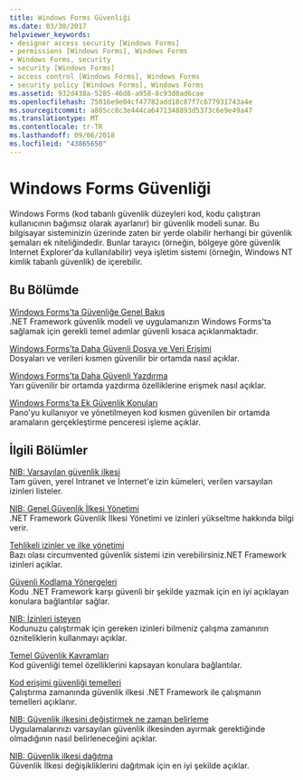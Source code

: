 ```yaml
---
title: Windows Forms Güvenliği
ms.date: 03/30/2017
helpviewer_keywords:
- designer access security [Windows Forms]
- permissions [Windows Forms], Windows Forms
- Windows Forms, security
- security [Windows Forms]
- access control [Windows Forms], Windows Forms
- security policy [Windows Forms], Windows Forms
ms.assetid: 932d438a-5285-46d8-a958-8c93d0ad6cae
ms.openlocfilehash: 75016e9e04cf47782add18c87f7c677931743a4e
ms.sourcegitcommit: a885cc8c3e444ca6471348893d5373c6e9e49a47
ms.translationtype: MT
ms.contentlocale: tr-TR
ms.lasthandoff: 09/06/2018
ms.locfileid: "43865650"
---
```

# <a name="windows-forms-security"></a>Windows Forms Güvenliği
Windows Forms (kod tabanlı güvenlik düzeyleri kod, kodu çalıştıran kullanıcının bağımsız olarak ayarlanır) bir güvenlik modeli sunar. Bu bilgisayar sisteminizin üzerinde zaten bir yerde olabilir herhangi bir güvenlik şemaları ek niteliğindedir. Bunlar tarayıcı (örneğin, bölgeye göre güvenlik Internet Explorer'da kullanılabilir) veya işletim sistemi (örneğin, Windows NT kimlik tabanlı güvenlik) de içerebilir.  
  
## <a name="in-this-section"></a>Bu Bölümde  
 [Windows Forms'ta Güvenliğe Genel Bakış](../../../docs/framework/winforms/security-in-windows-forms-overview.md)  
 .NET Framework güvenlik modeli ve uygulamanızın Windows Forms'ta sağlamak için gerekli temel adımlar güvenli kısaca açıklanmaktadır.  
  
 [Windows Forms'ta Daha Güvenli Dosya ve Veri Erişimi](../../../docs/framework/winforms/more-secure-file-and-data-access-in-windows-forms.md)  
 Dosyaları ve verileri kısmen güvenilir bir ortamda nasıl açıklar.  
  
 [Windows Forms'ta Daha Güvenli Yazdırma](../../../docs/framework/winforms/more-secure-printing-in-windows-forms.md)  
 Yarı güvenilir bir ortamda yazdırma özelliklerine erişmek nasıl açıklar.  
  
 [Windows Forms'ta Ek Güvenlik Konuları](../../../docs/framework/winforms/additional-security-considerations-in-windows-forms.md)  
 Pano'yu kullanıyor ve yönetilmeyen kod kısmen güvenilen bir ortamda aramaların gerçekleştirme penceresi işleme açıklar.  
  
## <a name="related-sections"></a>İlgili Bölümler  
 [NIB: Varsayılan güvenlik ilkesi](https://msdn.microsoft.com/library/2c086873-0894-4f4d-8f7e-47427c1a3b55)  
 Tam güven, yerel Intranet ve İnternet'e izin kümeleri, verilen varsayılan izinleri listeler.  
  
 [NIB: Genel Güvenlik İlkesi Yönetimi](https://msdn.microsoft.com/library/5121fe35-f0e3-402c-94ab-4f35b0a87b4b)  
 .NET Framework Güvenlik İlkesi Yönetimi ve izinleri yükseltme hakkında bilgi verir.  
  
 [Tehlikeli izinler ve ilke yönetimi](../../../docs/framework/misc/dangerous-permissions-and-policy-administration.md)  
 Bazı olası circumvented güvenlik sistemi izin verebilirsiniz.NET Framework izinleri açıklar.  
  
 [Güvenli Kodlama Yönergeleri](../../../docs/standard/security/secure-coding-guidelines.md)  
 Kodu .NET Framework karşı güvenli bir şekilde yazmak için en iyi açıklayan konulara bağlantılar sağlar.  
  
 [NIB: İzinleri isteyen](https://msdn.microsoft.com/library/0447c49d-8cba-45e4-862c-ff0b59bebdc2)  
 Kodunuzu çalıştırmak için gereken izinleri bilmeniz çalışma zamanının özniteliklerin kullanmayı açıklar.  
  
 [Temel Güvenlik Kavramları](../../../docs/standard/security/key-security-concepts.md)  
 Kod güvenliği temel özelliklerini kapsayan konulara bağlantılar.  
  
 [Kod erişimi güvenliği temelleri](../../../docs/framework/misc/code-access-security-basics.md)  
 Çalıştırma zamanında güvenlik ilkesi .NET Framework ile çalışmanın temelleri açıklanır.  
  
 [NIB: Güvenlik ilkesini değiştirmek ne zaman belirleme](https://msdn.microsoft.com/library/af749b17-e461-409d-84b9-a3d44789db16)  
 Uygulamalarınızı varsayılan güvenlik ilkesinden ayırmak gerektiğinde olmadığının nasıl belirleneceğini açıklar.  
  
 [NIB: Güvenlik ilkesi dağıtma](https://msdn.microsoft.com/library/f936c1e5-033b-4bd9-a3bd-a39ba733a681)  
 Güvenlik İlkesi değişikliklerini dağıtmak için en iyi şekilde açıklar.

